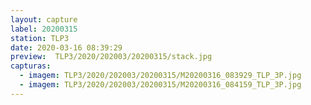 ```yaml
---
layout: capture
label: 20200315
station: TLP3
date: 2020-03-16 08:39:29
preview:  TLP3/2020/202003/20200315/stack.jpg
capturas:
  - imagem: TLP3/2020/202003/20200315/M20200316_083929_TLP_3P.jpg
  - imagem: TLP3/2020/202003/20200315/M20200316_084159_TLP_3P.jpg
---
```

